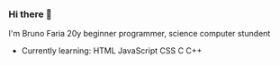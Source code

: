 ### Hi there 👋

I'm Bruno Faria
20y beginner programmer, science computer stundent

- Currently learning:
 HTML
 JavaScript
 CSS
 C
 C++

